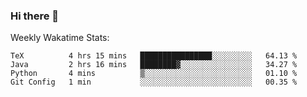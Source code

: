 ### Hi there 👋

Weekly Wakatime Stats:
<!--START_SECTION:waka-->
```text
TeX          4 hrs 15 mins   ████████████████░░░░░░░░░   64.13 % 
Java         2 hrs 16 mins   ████████▓░░░░░░░░░░░░░░░░   34.27 % 
Python       4 mins          ▒░░░░░░░░░░░░░░░░░░░░░░░░   01.10 % 
Git Config   1 min           ░░░░░░░░░░░░░░░░░░░░░░░░░   00.35 % 
```
<!--END_SECTION:waka-->

<!-- ### Connect with me: -->
<!-- [<img align="left" alt="ericxiaseattle | LinkedIn" width="22px" src="https://cdn.jsdelivr.net/npm/simple-icons@v3/icons/linkedin.svg" />][linkedin] -->
